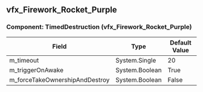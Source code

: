 ## vfx_Firework_Rocket_Purple

### Component: TimedDestruction (vfx_Firework_Rocket_Purple)

|Field|Type|Default Value|
|-----|----|-------------|
|m_timeout|System.Single|20|
|m_triggerOnAwake|System.Boolean|True|
|m_forceTakeOwnershipAndDestroy|System.Boolean|False|

